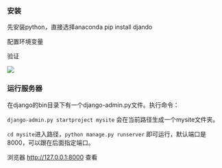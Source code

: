 ### 安装
先安装python，直接选择anaconda
pip install djando

配置环境变量

验证

![](/images/python/1.png)

### 运行服务器

在django的bin目录下有一个django-admin.py文件。执行命令：

`django-admin.py startproject mysite` 会在当前路径生成一个mysite文件夹。

`cd mysite`进入路径，`python manage.py runserver` 即可运行，默认端口是8000，可以跟在后面指定端口。

浏览器 http://127.0.0.1:8000 查看